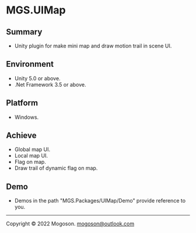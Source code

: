 # MGS.UIMap

## Summary
- Unity plugin for make mini map and draw motion trail in scene UI.

## Environment
- Unity 5.0 or above.
- .Net Framework 3.5 or above.

## Platform

- Windows.

## Achieve
- Global map UI.
- Local map UI.
- Flag on map.
- Draw trail of dynamic flag on map.

## Demo
- Demos in the path "MGS.Packages/UIMap/Demo" provide reference to you.

------

Copyright © 2022 Mogoson.	mogoson@outlook.com